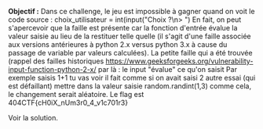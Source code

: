 **Objectif :** Dans ce challenge, le jeu est impossible à gagner quand on voit le code source : choix_utilisateur = int(input("Choix ?\n> ")
En fait, on peut s'apercevoir que la faille est présente car la fonction d'entrée évalue la valeur saisie au lieu de la restituer telle quelle
(il s'agit d'une faille associée aux versions antérieures à python 2.x versus python 3.x à cause du passage de variable par valeurs calculées).
La petite faille qui a été trouvée (rappel des failles historiques https://www.geeksforgeeks.org/vulnerability-input-function-python-2-x/ par là : 
le input "évalue" ce qu'on saisit
Par exemple
saisis 1+1 tu vas voir
il fait comme si on avait saisi 2
autre essai (qui est défaillant)
mettre dans la valeur saisie
random.randint(1,3)
comme cela, le changement serait aléatoire.
Le flag est 404CTF{cH0iX_nUm3r0_4_v1c701r3}

Voir la solution.
